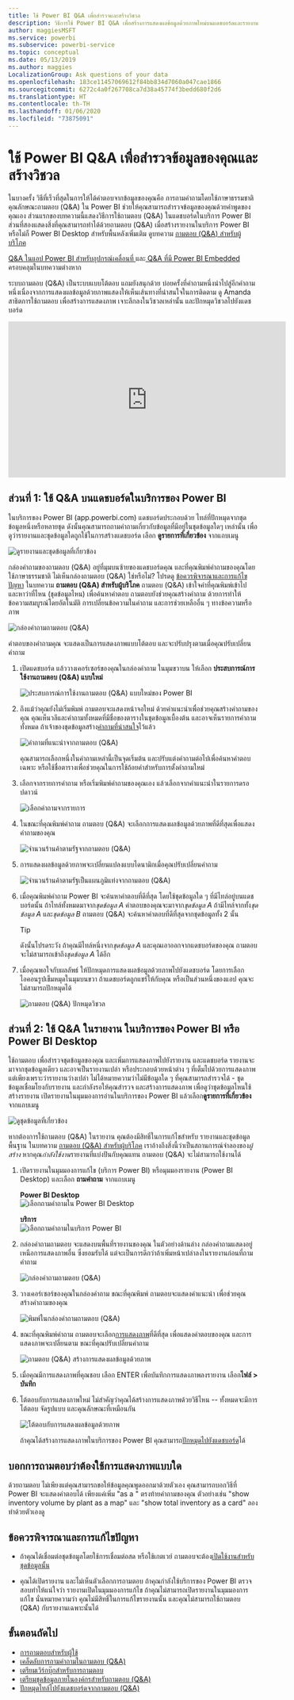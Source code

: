 ```yaml
---
title: ใช้ Power BI Q&A เพื่อสำรวจและสร้างวิชวล
description: วิธีการใช้ Power BI Q&A เพื่อสร้างการแสดงผลข้อมูลด้วยภาพใหม่บนแดชบอร์ดและรายงาน
author: maggiesMSFT
ms.service: powerbi
ms.subservice: powerbi-service
ms.topic: conceptual
ms.date: 05/13/2019
ms.author: maggies
LocalizationGroup: Ask questions of your data
ms.openlocfilehash: 183ce11457069612f84bb834d7060a047cae1866
ms.sourcegitcommit: 6272c4a0f267708ca7d38a45774f3bedd680f2d6
ms.translationtype: HT
ms.contentlocale: th-TH
ms.lasthandoff: 01/06/2020
ms.locfileid: "73875091"
---
```

# <a name="use-power-bi-qa-to-explore-your-data-and-create-visuals"></a>ใช้ Power BI Q&A เพื่อสำรวจข้อมูลของคุณและสร้างวิชวล

ในบางครั้ง วิธีที่เร็วที่สุดในการให้ได้คำตอบจากข้อมูลของคุณคือ การถามคำถามโดยใช้ภาษาธรรมชาติ คุณลักษณะถามตอบ (Q&A) ใน Power BI ช่วยให้คุณสามารถสำรวจข้อมูลของคุณด้วยคำพูดของคุณเอง  ส่วนแรกของบทความนี้แสดงวิธีการใช้ถามตอบ (Q&A) ในแดชบอร์ดในบริการ Power BI ส่วนที่สองแสดงสิ่งที่คุณสามารถทำได้ด้วยถามตอบ (Q&A) เมื่อสร้างรายงานในบริการ Power BI หรือไม่ก็ Power BI Desktop สำหรับพื้นหลังเพิ่มเติม ดูบทความ [ถามตอบ (Q&A) สำหรับผู้บริโภค](consumer/end-user-q-and-a.md) 

[Q&A ในแอป Power BI สำหรับอุปกรณ์เคลื่อนที่ ](consumer/mobile/mobile-apps-ios-qna.md)และ[ Q&A ที่มี Power BI Embedded](developer/qanda.md) ครอบคลุมในบทความต่างหาก 

ระบบถามตอบ (Q&A) เป็นระบบแบบโต้ตอบ แถมยังสนุกด้วย บ่อยครั้งที่คำถามหนึ่งนำไปสู่อีกคำถามหนึ่งเนื่องจากการแสดงผลข้อมูลด้วยภาพแสดงให้เห็นเส้นทางที่น่าสนใจในการติดตาม ดู Amanda สาธิตการใช้ถามตอบ เพื่อสร้างการแสดงภาพ เจาะลึกลงในวิชวลเหล่านั้น และปักหมุดวิชวลไปยังแดชบอร์ด

<iframe width="560" height="315" src="https://www.youtube.com/embed/qMf7OLJfCz8?list=PL1N57mwBHtN0JFoKSR0n-tBkUJHeMP2cP" frameborder="0" allowfullscreen></iframe>

## <a name="part-1-use-qa-on-a-dashboard-in-the-power-bi-service"></a>ส่วนที่ 1: ใช้ Q&A บนแดชบอร์ดในบริการของ Power BI

ในบริการของ Power BI (app.powerbi.com) แดชบอร์ดประกอบด้วย ไทล์ที่ปักหมุดจากชุดข้อมูลหนึ่งหรือหลายชุด ดังนั้นคุณสามารถถามคำถามเกี่ยวกับข้อมูลที่มีอยู่ในชุดข้อมูลใดๆ เหล่านั้น เพื่อดูว่ารายงานและชุดข้อมูลใดถูกใช้ในการสร้างแดชบอร์ด เลือก **ดูรายการที่เกี่ยวข้อง** จากแถบเมนู

![ดูรายงานและชุดข้อมูลที่เกี่ยวข้อง](media/power-bi-tutorial-q-and-a/power-bi-view-related.png)

กล่องคำถามของถามตอบ (Q&A) อยู่ที่มุมบนซ้ายของแดชบอร์ดคุณ และที่คุณพิมพ์คำถามของคุณโดยใช้ภาษาธรรมชาติ ไม่เห็นกล่องถามตอบ (Q&A) ใช่หรือไม่? โปรดดู [ข้อควรพิจารณาและการแก้ไขปัญหา](consumer/end-user-q-and-a.md#considerations-and-troubleshooting) ในบทความ **ถามตอบ (Q&A) สำหรับผู้บริโภค**  ถามตอบ (Q&A) เข้าใจคำที่คุณพิมพ์เข้าไป และหาว่าที่ไหน (ชุดข้อมูลไหน) เพื่อค้นหาคำตอบ ถามตอบยังช่วยคุณสร้างคำถาม ด้วยการทำให้ข้อความสมบูรณ์โดยอัตโนมัติ การเปลี่ยนข้อความในคำถาม และการช่วยเหลืออื่น ๆ ทางข้อความหรือภาพ

![กล่องคำถามถามตอบ (Q&A)](media/power-bi-tutorial-q-and-a/powerbi-qna.png)

คำตอบของคำถามคุณ จะแสดงเป็นการแสดงภาพแบบโต้ตอบ และจะปรับปรุงตามเมื่อคุณปรับเปลี่ยนคำถาม

1. เปิดแดชบอร์ด แล้ววางเคอร์เซอร์ของคุณในกล่องคำถาม ในมุมขวาบน ให้เลือก **ประสบการณ์การใช้งานถามตอบ (Q&A) แบบใหม่**

    ![ประสบการณ์การใช้งานถามตอบ (Q&A) แบบใหม่ของ Power BI](media/power-bi-tutorial-q-and-a/power-bi-qna-new-experience.png)

1. ถึงแม้ว่าคุณยังไม่เริ่มพิมพ์ ถามตอบจะแสดงหน้าจอใหม่ ด้วยคำแนะนำเพื่อช่วยคุณสร้างคำถามของคุณ คุณเห็นวลีและคำถามทั้งหมดที่มีชื่อของตารางในชุดข้อมูลเบื้องต้น และอาจเห็นรายการคำถามทั้งหมด ถ้าเจ้าของชุดข้อมูลสร้าง[คำถามที่น่าสนใจ](service-q-and-a-create-featured-questions.md)ไว้แล้ว

   ![คำถามที่แนะนำจากถามตอบ (Q&A)](media/power-bi-tutorial-q-and-a/power-bi-qna-suggested-questions.png)

   คุณสามารถเลือกหนึ่งในคำถามเหล่านี้เป็นจุดเริ่มต้น และปรับแต่งคำถามต่อไปเพื่อค้นหาคำตอบเฉพาะ หรือใช้ชื่อตารางเพื่อช่วยคุณในการใช้ถ้อยคำสำหรับการตั้งคำถามใหม่

2. เลือกจากรายการคำถาม หรือเริ่มพิมพ์คำถามของคุณเอง แล้วเลือกจากคำแนะนำในรายการดรอปดาวน์

   ![เลือกคำถามจากรายการ](media/power-bi-tutorial-q-and-a/power-bi-qna-select-a-question-how-many-stores.png)

3. ในขณะที่คุณพิมพ์คำถาม ถามตอบ (Q&A) จะเลือกการแสดงผลข้อมูลด้วยภาพที่ดีที่สุดเพื่อแสดงคำถามของคุณ

   ![จำนวนร้านค้าตามรัฐจากถามตอบ (Q&A)](media/power-bi-tutorial-q-and-a/power-bi-qna-how-many-stores-by-state.png)

4. การแสดงผลข้อมูลด้วยภาพจะเปลี่ยนแปลงแบบไดนามิกเมื่อคุณปรับเปลี่ยนคำถาม

   ![จำนวนร้านค้าตามรัฐเป็นแผนภูมิแท่งจากถามตอบ (Q&A)](media/power-bi-tutorial-q-and-a/power-bi-qna-stores-by-state-bar-chart.png)

1. เมื่อคุณพิมพ์คำถาม Power BI จะค้นหาคำตอบที่ดีที่สุด โดยใช้ชุดข้อมูลใด ๆ ที่มีไทล์อยู่บนแดชบอร์ดนั้น  ถ้าไทล์ทั้งหมดมาจาก*ชุดข้อมูล A* คำตอบของคุณจะมาจาก*ชุดข้อมูล A*  ถ้ามีไทล์จากทั้ง*ชุดข้อมูล A* และ*ชุดข้อมูล B* ถามตอบ (Q&A) จะค้นหาคำตอบที่ดีที่สุดจากชุดข้อมูลทั้ง 2 นั้น

   > [!TIP]
   > ดังนั้นโปรดระวัง ถ้าคุณมีไทล์หนึ่งจาก*ชุดข้อมูล A* และคุณเอาออกจากแดชบอร์ดของคุณ ถามตอบจะไม่สามารถเข้าถึง*ชุดข้อมูล A* ได้อีก
   >

5. เมื่อคุณพอใจกับผลลัพธ์ ให้ปักหมุดการแสดงผลข้อมูลด้วยภาพไปยังแดชบอร์ด โดยการเลือกไอคอนรูปเข็มหมุดในมุมบนขวา ถ้าแดชบอร์ดถูกแชร์ให้กับคุณ หรือเป็นส่วนหนึ่งของแอป คุณจะไม่สามารถปักหมุดได้

   ![ถามตอบ (Q&A) ปักหมุดวิชวล](media/power-bi-tutorial-q-and-a/power-bi-qna-pin-visual.png)

## <a name="part-2-use-qa-in-a-report-in-power-bi-service-or-power-bi-desktop"></a>ส่วนที่ 2: ใช้ Q&A ในรายงาน ในบริการของ Power BI หรือ Power BI Desktop

ใช้ถามตอบ เพื่อสำรวจชุดข้อมูลของคุณ และเพิ่มการแสดงภาพไปยังรายงาน และแดชบอร์ด รายงานจะมาจากชุดข้อมูลเดียว และอาจเป็นรายงานเปล่า หรือประกอบด้วยหน้าต่าง ๆ ที่เต็มไปด้วยการแสดงภาพ แต่เพียงเพราะว่ารายงานว่างเปล่า ไม่ได้หมายความว่าไม่มีข้อมูลใด ๆ ที่คุณสามารถสำรวจได้ - ชุดข้อมูลเชื่อมโยงกับรายงาน และกำลังรอให้คุณสำรวจ และสร้างการแสดงภาพ  เพื่อดูว่าชุดข้อมูลไหนใช้สร้างรายงาน เปิดรายงานในมุมมองการอ่านในบริการของ Power BI แล้วเลือก**ดูรายการที่เกี่ยวข้อง**จากแถบเมนู

![ดูชุดข้อมูลที่เกี่ยวข้อง](media/power-bi-tutorial-q-and-a/power-bi-view-related.png)

หากต้องการใช้ถามตอบ (Q&A) ในรายงาน คุณต้องมีสิทธิ์ในการแก้ไขสำหรับ รายงานและชุดข้อมูลพื้นฐาน ในบทความ [ถามตอบ (Q&A) สำหรับผู้บริโภค](consumer/end-user-q-and-a.md) เราอ้างถึงสิ่งนี้ว่าเป็นสถานการณ์จำลองของ*ผู้สร้าง* หากคุณ*กำลังใช้งาน*รายงานที่แบ่งปันกับคุณแทน ถามตอบ (Q&A) จะไม่สามารถใช้งานได้

1. เปิดรายงานในมุมมองการแก้ไข (บริการ Power BI) หรือมุมมองรายงาน (Power BI Desktop) และเลือก **ถามคำถาม** จากแถบเมนู

    **Power BI Desktop**    
    ![เลือกถามคำถามใน Power BI Desktop](media/power-bi-tutorial-q-and-a/power-bi-desktop-question.png)

    **บริการ**    
    ![เลือกถามคำถามในบริการ Power BI](media/power-bi-tutorial-q-and-a/power-bi-service.png)

2. กล่องคำถามถามตอบ จะแสดงบนพื้นที่รายงานของคุณ ในตัวอย่างด้านล่าง กล่องคำถามแสดงอยู่เหนือการแสดงภาพอื่น ซึ่งยอมรับได้ แต่จะเป็นการดีกว่าถ้าเพิ่มหน้าเปล่าลงในรายงานก่อนที่ถามคำถาม

    ![กล่องคำถามถามตอบ (Q&A)](media/power-bi-tutorial-q-and-a/power-bi-ask-question.png)

3. วางเคอร์เซอร์ของคุณในกล่องคำถาม ขณะที่คุณพิมพ์ ถามตอบจะแสดงคำแนะนำ เพื่อช่วยคุณสร้างคำถามของคุณ

   ![พิมพ์ในกล่องคำถามถามตอบ (Q&A)](media/power-bi-tutorial-q-and-a/power-bi-q-and-a-suggestions.png)

4. ขณะที่คุณพิมพ์คำถาม ถามตอบจะเลือก[การแสดงภาพ](visuals/power-bi-visualization-types-for-reports-and-q-and-a.md)ที่ดีที่สุด เพื่อแสดงคำตอบของคุณ และการแสดงภาพจะเปลี่ยนตาม ขณะที่คุณปรับเปลี่ยนคำถาม

   ![ถามตอบ (Q&A) สร้างการแสดงผลข้อมูลด้วยภาพ](media/power-bi-tutorial-q-and-a/power-bi-q-and-a-visual.png)

5. เมื่อคุณมีการแสดงภาพที่คุณชอบ เลือก ENTER เพื่อบันทึกการแสดงภาพลงรายงาน เลือก**ไฟล์ > บันทึก**

6. โต้ตอบกับการแสดงภาพใหม่ ไม่สำคัญว่าคุณได้สร้างการแสดงภาพด้วยวิธีไหน -- ทั้งหมดจะมีการโต้ตอบ จัดรูปแบบ และคุณลักษณะที่เหมือนกัน

   ![โต้ตอบกับการแสดงผลข้อมูลด้วยภาพ](media/power-bi-tutorial-q-and-a/power-bi-q-and-a-ellipses.png)

   ถ้าคุณได้สร้างการแสดงภาพในบริการของ Power BI คุณสามารถ[ปักหมุดไปยังแดชบอร์ด](service-dashboard-pin-tile-from-q-and-a.md)ได้

## <a name="tell-qa-which-visualization-to-use"></a>บอกการถามตอบว่าต้องใช้การแสดงภาพแบบใด
ด้วยถามตอบ ไม่เพียงแต่คุณสามารถขอให้ข้อมูลคุณพูดออกมาด้วยตัวเอง คุณสามารถบอกวิธีที่ Power BI จะแสดงคำตอบได้ เพียงแค่เพิ่ม "as a <visualization type>" ตรงท้ายคำถามของคุณ  ตัวอย่างเช่น "show inventory volume by plant as a map" และ "show total inventory as a card"  ลองทำด้วยตัวเองดู

## <a name="considerations-and-troubleshooting"></a>ข้อควรพิจารณาและการแก้ไขปัญหา
- ถ้าคุณได้เชื่อมต่อชุดข้อมูลโดยใช้การเชื่อมต่อสด หรือใช้เกตเวย์ ถามตอบจะต้อง[เปิดใช้งานสำหรับชุดข้อมูลนั้น](service-q-and-a-direct-query.md)

- คุณได้เปิดรายงาน และไม่เห็นตัวเลือกการถามตอบ ถ้าคุณกำลังใช้บริการของ Power BI ตรวจสอบทำให้แน่ใจว่า รายงานเปิดในมุมมองการแก้ไข ถ้าคุณไม่สามารถเปิดรายงานในมุมมองการแก้ไข นั่นหมายความว่า คุณไม่มีสิทธิ์ในการแก้ไขรายงานนั้น และคุณไม่สามารถใช้ถามตอบ (Q&A) กับรายงานเฉพาะนั้นได้

## <a name="next-steps"></a>ขั้นตอนถัดไป

- [การถามตอบสำหรับผู้ใช้](consumer/end-user-q-and-a.md)   
- [เคล็ดลับการถามคำถามในถามตอบ (Q&A)](consumer/end-user-q-and-a-tips.md)   
- [เตรียมเวิร์กบุ๊กสำหรับการถามตอบ](service-prepare-data-for-q-and-a.md)  
- [เตรียมชุดข้อมูลภายในองค์กรสำหรับถามตอบ (Q&A)](service-q-and-a-direct-query.md)   
- [ปักหมุดไทล์ไปยังแดชบอร์ดจากถามตอบ (Q&A)](service-dashboard-pin-tile-from-q-and-a.md)
